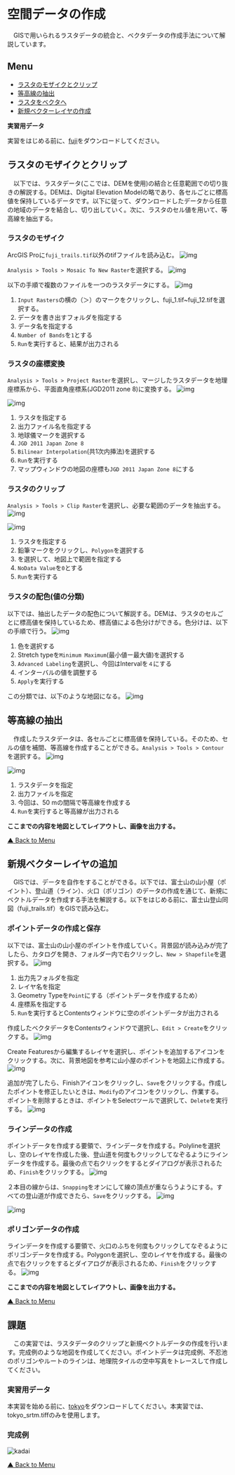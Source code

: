 # 空間データの作成
　GISで用いられるラスタデータの統合と、ベクタデータの作成手法について解説しています。

**Menu**
---------
* [ラスタのモザイクとクリップ](#ラスタのモザイクとクリップ)
* [等高線の抽出](#等高線の抽出)
* [ラスタをベクタへ](#ラスタをベクタへ)
* [新規ベクターレイヤの作成](#新規ベクタの作成)


**実習用データ**

実習をはじめる前に、[fuji]をダウンロードしてください。

[fuji]:https://github.com/gis-oer/datasets/raw/master/fuji.zip


## ラスタのモザイクとクリップ
　以下では、ラスタデータ(ここでは、DEMを使用)の結合と任意範囲での切り抜きの解説する。DEMは、Digital Elevation Modelの略であり、各セルごとに標高値を保持しているデータです。以下に従って、ダウンロードしたデータから任意の地域のデータを結合し、切り出していく。次に、ラスタのセル値を用いて、等高線を抽出する。

### ラスタのモザイク
ArcGIS Proに`fuji_trails.tif`以外のtifファイルを読み込む。
![img](./img/5-1.png)

`Analysis > Tools > Mosaic To New Raster`を選択する。
![img](./img/5-2.png)

以下の手順で複数のファイルを一つのラスタデータにする。
![img](./img/5-3.png)

1. `Input Rasters`の横の（＞）のマークをクリックし、fuji_1.tif~fuji_12.tifを選択する。
2. データを書き出すフォルダを指定する
3. データ名を指定する
4. `Number of Bands`を`1`とする
5. `Run`を実行すると、結果が出力される

### ラスタの座標変換
`Analysis > Tools > Project Raster`を選択し、マージしたラスタデータを地理座標系から、平面直角座標系(JGD2011 zone 8)に変換する。
![img](./img/5-4.png)

![img](./img/5-5.png)
1. ラスタを指定する
2. 出力ファイル名を指定する
3. 地球儀マークを選択する
4. `JGD 2011 Japan Zone 8`
5. `Bilinear Interpolation`(共1次内挿法)を選択する
6. `Run`を実行する
7. マップウィンドウの地図の座標も`JGD 2011 Japan Zone 8`にする

### ラスタのクリップ
`Analysis > Tools > Clip Raster`を選択し、必要な範囲のデータを抽出する。
![img](./img/5-6.png)

![img](./img/5-7.png)
1. ラスタを指定する
2. 鉛筆マークをクリックし、`Polygon`を選択する
3. を選択して、地図上で範囲を指定する
4. `NoData Value`を`0`とする
5. `Run`を実行する

### ラスタの配色(値の分類)
以下では、抽出したデータの配色について解説する。DEMは、ラスタのセルごとに標高値を保持しているため、標高値による色分けができる。色分けは、以下の手順で行う。
![img](./img/5-8.png)

1. 色を選択する
2. Stretch typeを`Minimum Maximum`(最小値ー最大値)を選択する
3. `Advanced Labeling`を選択し、今回はIntervalを`４`にする
4. インターバルの値を調整する
5. `Apply`を実行する

この分類では、以下のような地図になる。
![img](./img/5-9.png)

## 等高線の抽出
　作成したラスタデータは、各セルごとに標高値を保持している。そのため、セルの値を補間、等高線を作成することができる。`Analysis > Tools > Contour`を選択する。
![img](./img/5-10.png)

![img](./img/5-11.png)

1. ラスタデータを指定
2. 出力ファイルを指定
3. 今回は、50 mの間隔で等高線を作成する
4. `Run`を実行すると等高線が出力される


**ここまでの内容を地図としてレイアウトし、画像を出力する。**

[▲ Back to Menu]


## 新規ベクターレイヤの追加
　GISでは、データを自作をすることができる。以下では、富士山の山小屋（ポイント）、登山道（ライン）、火口（ポリゴン）のデータの作成を通じて、新規にベクトルデータを作成する手法を解説する。以下をはじめる前に、富士山登山同図（fuji_trails.tif）をGISで読み込む。

### ポイントデータの作成と保存
以下では、富士山の山小屋のポイントを作成していく。背景図が読み込みが完了したら、カタログを開き、フォルダー内で右クリックし、`New > Shapefile`を選択する。
![img](./img/5-12.png)

1. 出力先フォルダを指定
2. レイヤ名を指定
3. Geometry Typeを`Point`にする（ポイントデータを作成するため）
4. 座標系を指定する
5. `Run`を実行するとContentsウィンドウに空のポイントデータが出力される

作成したベクタデータをContentsウィンドウで選択し、`Edit > Create`をクリックする。
![img](./img/5-13.png)

Create Featuresから編集するレイヤを選択し、ポイントを追加するアイコンをクリックする。次に、背景地図を参考に山小屋のポイントを地図上に作成する。
![img](./img/5-14.png)

追加が完了したら、Finishアイコンをクリックし、`Save`をクリックする。作成したポイントを修正したいときは、`Modify`のアイコンをクリックし、作業する。ポイントを削除するときは、ポイントをSelectツールで選択して、`Delete`を実行する。
![img](./img/5-15.png)

### ラインデータの作成
ポイントデータを作成する要領で、ラインデータを作成する。Polylineを選択し、空のレイヤを作成した後、登山道を何度もクリックしてなぞるようにラインデータを作成する。最後の点で右クリックをするとダイアログが表示されるため、`Finish`をクリックする。
![img](./img/5-16.png)

２本目の線からは、`Snapping`をオンにして線の頂点が重ならうようにする。すべての登山道が作成できたら、`Save`をクリックする。
![img](./img/5-17.png)

![img](./img/5-18.png)

### ポリゴンデータの作成
ラインデータを作成する要領で、火口のふちを何度もクリックしてなぞるようにポリゴンデータを作成する。Polygonを選択し、空のレイヤを作成する。最後の点で右クリックをするとダイアログが表示されるため、`Finish`をクリックする。
![img](./img/5-19.png)


**ここまでの内容を地図としてレイアウトし、画像を出力する。**

[▲ Back to Menu]

## 課題
　この実習では、ラスタデータのクリップと新規ベクトルデータの作成を行います。完成例のような地図を作成してください。ポイントデータは完成例、不忍池のポリゴンやルートのラインは、地理院タイルの空中写真をトレースして作成してください。

### 実習用データ
本実習を始める前に、[tokyo]をダウンロードしてください。本実習では、tokyo_srtm.tiffのみを使用します。

[tokyo]:https://github.com/gis-oer/datasets/raw/master/s/tokyo_s.zip

### 完成例
![kadai](./img/t10.png)


[▲ Back to Menu]


[▲ Back to Menu]:./5.md#Menu